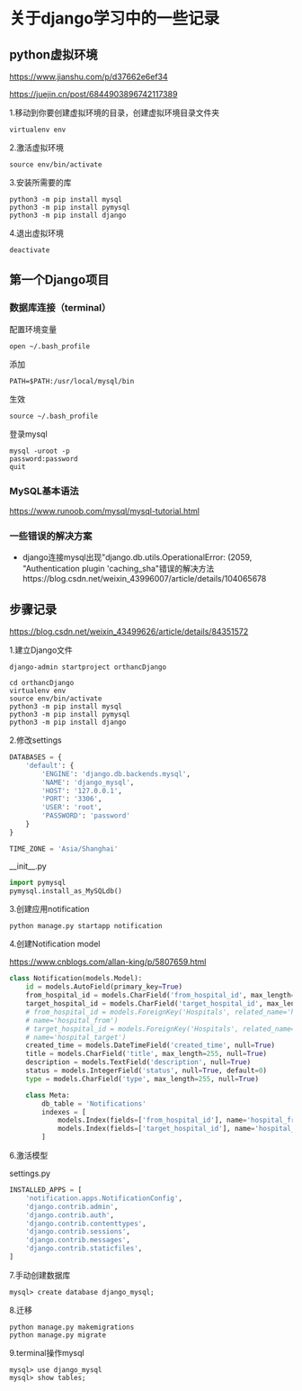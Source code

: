 # 关于django学习中的一些记录

## python虚拟环境

https://www.jianshu.com/p/d37662e6ef34

https://juejin.cn/post/6844903896742117389

1.移动到你要创建虚拟环境的目录，创建虚拟环境目录文件夹

```
virtualenv env
```

2.激活虚拟环境

```
source env/bin/activate
```

3.安装所需要的库

```
python3 -m pip install mysql
python3 -m pip install pymysql
python3 -m pip install django
```

4.退出虚拟环境

```
deactivate
```

## 第一个Django项目

### 数据库连接（terminal）

配置环境变量

```
open ~/.bash_profile
```

添加

```
PATH=$PATH:/usr/local/mysql/bin
```

生效

```
source ~/.bash_profile
```

登录mysql

```
mysql -uroot -p
password:password
quit
```

### MySQL基本语法

https://www.runoob.com/mysql/mysql-tutorial.html

### 一些错误的解决方案

- django连接mysql出现"django.db.utils.OperationalError: (2059, "Authentication plugin 'caching_sha"错误的解决方法https://blog.csdn.net/weixin_43996007/article/details/104065678

## 步骤记录

https://blog.csdn.net/weixin_43499626/article/details/84351572

1.建立Django文件

```
django-admin startproject orthancDjango

cd orthancDjango 
virtualenv env
source env/bin/activate
python3 -m pip install mysql
python3 -m pip install pymysql
python3 -m pip install django
```

2.修改settings

```python
DATABASES = {
    'default': {
        'ENGINE': 'django.db.backends.mysql',
        'NAME': 'django_mysql',
        'HOST': '127.0.0.1',
        'PORT': '3306',
        'USER': 'root',
        'PASSWORD': 'password'
    }
}

TIME_ZONE = 'Asia/Shanghai'
```

\_\_init\_\_.py

```python
import pymysql
pymysql.install_as_MySQLdb()
```

3.创建应用notification

```
python manage.py startapp notification
```

4.创建Notification model

https://www.cnblogs.com/allan-king/p/5807659.html

```python
class Notification(models.Model):
    id = models.AutoField(primary_key=True)
    from_hospital_id = models.CharField('from_hospital_id', max_length=255, null=True)
    target_hospital_id = models.CharField('target_hospital_id', max_length=255, null=True)
    # from_hospital_id = models.ForeignKey('Hospitals', related_name='hospital_id', on_delete=models.RESTRICT, \
    # name='hospital_from')
    # target_hospital_id = models.ForeignKey('Hospitals', related_name='hospital_id', on_delete=models.RESTRICT, \
    # name='hospital_target')
    created_time = models.DateTimeField('created_time', null=True)
    title = models.CharField('title', max_length=255, null=True)
    description = models.TextField('description', null=True)
    status = models.IntegerField('status', null=True, default=0)
    type = models.CharField('type', max_length=255, null=True)

    class Meta:
        db_table = 'Notifications'
        indexes = [
            models.Index(fields=['from_hospital_id'], name='hospital_from'),
            models.Index(fields=['target_hospital_id'], name='hospital_target')
        ]
```

6.激活模型

settings.py

```python
INSTALLED_APPS = [
    'notification.apps.NotificationConfig',
    'django.contrib.admin',
    'django.contrib.auth',
    'django.contrib.contenttypes',
    'django.contrib.sessions',
    'django.contrib.messages',
    'django.contrib.staticfiles',
]
```

7.手动创建数据库

```
mysql> create database django_mysql;
```

8.迁移

```
python manage.py makemigrations
python manage.py migrate
```

9.terminal操作mysql

```
mysql> use django_mysql
mysql> show tables;
```